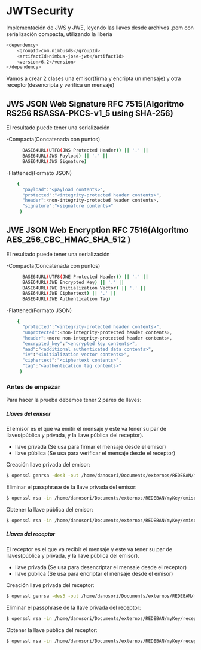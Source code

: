 # JWTSecurity
Implementación de JWS y JWE, leyendo las llaves desde archivos .pem con serialización compacta, utilizando la libería 
```sh
<dependency>
    <groupId>com.nimbusds</groupId>
    <artifactId>nimbus-jose-jwt</artifactId>
    <version>6.2</version>
</dependency>
```

Vamos a crear 2 clases una emisor(firma y encripta un mensaje) y otra receptor(desencripta y verifica un mensaje) 

## JWS JSON Web Signature RFC 7515(Algoritmo RS256 RSASSA-PKCS-v1_5 using SHA-256)

El resultado puede tener una serialización 

-Compacta(Concatenada con puntos)
```sh
      BASE64URL(UTF8(JWS Protected Header)) || '.' ||
      BASE64URL(JWS Payload) || '.' ||
      BASE64URL(JWS Signature)
```


-Flattened(Formato JSON) 
```sh
    {
      "payload":"<payload contents>",
      "protected":"<integrity-protected header contents>",
      "header":<non-integrity-protected header contents>,
      "signature":"<signature contents>"
     }
```

## JWE JSON Web Encryption RFC 7516(Algoritmo AES_256_CBC_HMAC_SHA_512 )

El resultado puede tener una serialización 

-Compacta(Concatenada con puntos)
```sh
      BASE64URL(UTF8(JWE Protected Header)) || '.' ||
      BASE64URL(JWE Encrypted Key) || '.' ||
      BASE64URL(JWE Initialization Vector) || '.' ||
      BASE64URL(JWE Ciphertext) || '.' ||
      BASE64URL(JWE Authentication Tag)
```


-Flattened(Formato JSON) 
```sh
    {
      "protected":"<integrity-protected header contents>",
      "unprotected":<non-integrity-protected header contents>,
      "header":<more non-integrity-protected header contents>,
      "encrypted_key":"<encrypted key contents>",
      "aad":"<additional authenticated data contents>",
      "iv":"<initialization vector contents>",
      "ciphertext":"<ciphertext contents>",
      "tag":"<authentication tag contents>"
     }
```

### Antes de empezar

Para hacer la prueba debemos tener 2 pares de llaves: 
##### Llaves del emisor 

El emisor es el que va emitir el mensaje y este va tener su par de llaves(pública y privada, y la llave pública del receptor).

 - llave privada (Se usa para firmar el mensaje desde el emisor)
 - llave pública (Se usa para verificar el mensaje desde el receptor)

Creación llave privada del emisor:
```sh
$ openssl genrsa -des3 -out /home/danosori/Documents/externos/REDEBAN/myKey/emisorKey/emisorprivate1.pem 2048
```

Eliminar el passphrase de la llave privada del emisor:
```sh
$ openssl rsa -in /home/danosori/Documents/externos/REDEBAN/myKey/emisorKey/emisorprivate1.pem -out /home/danosori/Documents/externos/REDEBAN/myKey/emisorKey/emisorprivate.pem
```

Obtener la llave pública del emisor:
```sh
$ openssl rsa -in /home/danosori/Documents/externos/REDEBAN/myKey/emisorKey/emisorprivate.pem -outform PEM -pubout -out /home/danosori/Documents/externos/REDEBAN/myKey/emisorKey/emisorpublic.pem
```
##### Llaves del receptor


El receptor es el que va recibir el mensaje y este va tener su par de llaves(pública y privada, y la llave pública del emisor).

 - llave privada (Se usa para desencriptar el mensaje desde el receptor)
 - llave pública (Se usa para encriptar el mensaje desde el emisor)

Creación llave privada del receptor:
```sh
$ openssl genrsa -des3 -out /home/danosori/Documents/externos/REDEBAN/myKey/receptorKey/receptorprivate1.pem 2048
```

Eliminar el passphrase de la llave privada del receptor:
```sh
$ openssl rsa -in /home/danosori/Documents/externos/REDEBAN/myKey/receptorKey/receptorprivate1.pem -out /home/danosori/Documents/externos/REDEBAN/myKey/receptorKey/receptorprivate.pem
```

Obtener la llave pública del receptor:
```sh
$ openssl rsa -in /home/danosori/Documents/externos/REDEBAN/myKey/receptorKey/receptorprivate.pem -outform PEM -pubout -out /home/danosori/Documents/externos/REDEBAN/myKey/receptorKey/receptorpublic.pem
```